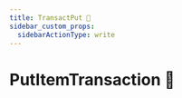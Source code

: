 ```yaml
---
title: TransactPut 👷
sidebar_custom_props:
  sidebarActionType: write
---
```


# PutItemTransaction 👷

